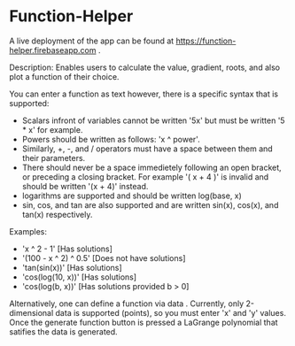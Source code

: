 # Function-Helper

A live deployment of the app can be found at https://function-helper.firebaseapp.com .

Description:
Enables users to calculate the value, gradient, roots, and also plot a function of their choice.

You can enter a function as text however, there is a specific syntax that is supported:
  - Scalars infront of variables cannot be written '5x' but must be written '5 * x' for example.
  - Powers should be written as follows: 'x ^ power'.
  - Similarly, +, -, and / operators must have a space between them and their parameters.
  - There should never be a space immedietely following an open bracket, or preceding a closing bracket. For example '( x + 4 )' is invalid and should be written '(x + 4)' instead.
  - logarithms are supported and should be written log(base, x)
  - sin, cos, and tan are also supported and are written sin(x), cos(x), and tan(x) respectively.

Examples:
  - 'x ^ 2 - 1' [Has solutions]
  - '(100 - x ^ 2) ^ 0.5' [Does not have solutions]
  - 'tan(sin(x))' [Has solutions]
  - 'cos(log(10, x))' [Has solutions]
  - 'cos(log(b, x))' [Has solutions provided b > 0]

Alternatively, one can define a function via data . Currently, only 2-dimensional data is supported (points), so you must enter 'x' and 'y' values. Once the generate function button is pressed a LaGrange polynomial that satifies the data is generated.
